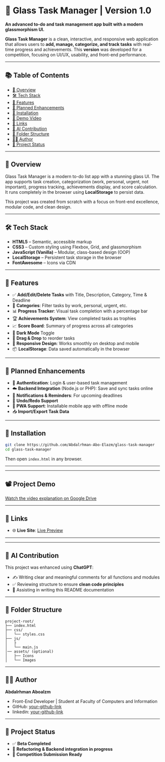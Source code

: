 

# 👾 Glass Task Manager |  Version 1.0

**An advanced to-do and task management app built with a modern glassmorphism UI.**

**Glass Task Manager** is a clean, interactive, and responsive web application that allows users to **add, manage, categorize, and track tasks** with real-time progress and achievements. This **version** was developed for a competition, focusing on UI/UX, usability, and front-end performance.

---
## 📚 Table of Contents

- [🎯 Overview](#-overview)
- [🛠 Tech Stack](#-tech-stack)
- [🚀 Features](#-features)
- [📌 Planned Enhancements](#-planned-enhancements)
- [🔧 Installation](#-installation)
- [🎥 Demo Video](#-demo-video)
- [🔗 Links](#-links)
- [🧠 AI Contribution](#-ai-contribution)
- [📁 Folder Structure](#-folder-structure)
- [👨‍💻 Author](#-author)
- [📌 Project Status](#-project-status)

---

## 🎯 Overview

Glass Task Manager is a modern to-do list app with a stunning glass UI. The app supports task creation, categorization (work, personal, urgent, not important), progress tracking, achievements display, and score calculation. It runs completely in the browser using **LocalStorage** to persist data.

This project was created from scratch with a focus on front-end excellence, modular code, and clean design.

---

## 🛠 Tech Stack

- **HTML5** – Semantic, accessible markup
- **CSS3** – Custom styling using Flexbox, Grid, and glassmorphism
- **JavaScript (Vanilla)** – Modular, class-based design (OOP)
- **LocalStorage** – Persistent task storage in the browser
- **FontAwesome** – Icons via CDN

---

## 🚀 Features

- ✅ **Add/Edit/Delete Tasks** with Title, Description, Category, Time & Deadline
- 🎯 **Categories**: Filter tasks by work, personal, urgent, etc.
- 📊 **Progress Tracker**: Visual task completion with a percentage bar
- 🏆 **Achievements System**: View completed tasks as trophies
- 📈 **Score Board**: Summary of progress across all categories
- 🌙 **Dark Mode** Toggle
- 🧲 **Drag & Drop** to reorder tasks
- 📱 **Responsive Design**: Works smoothly on desktop and mobile
- 📦 **LocalStorage**: Data saved automatically in the browser

---

## 📌 Planned Enhancements

- 🔐 **Authentication**: Login & user-based task management
- ☁️ **Backend Integration** (Node.js or PHP): Save and sync tasks online
- 📅 **Notifications & Reminders**: For upcoming deadlines
- 🔄 **Undo/Redo Support**
- 📱 **PWA Support**: Installable mobile app with offline mode
- 📥 **Import/Export Task Data**

---

## 🔧 Installation

```bash
git clone https://github.com/Abdalrhman-Abo-Elazm/glass-task-manager
cd glass-task-manager
```

Then open `index.html` in any browser.

---
---

## 📽️ Project Demo

[Watch the video explanation on Google Drive](https://drive.google.com/drive/folders/1w6B1erjJ1IqfxYIDIKUQcC_nO9ZXLc-x?usp=sharing)

---

## 🔗 Links

- 🌐 **Live Site**: [Live Preview](https://glass-task-manager.netlify.app/)

---
---

## 🧠 AI Contribution

This project was enhanced using **ChatGPT**:

- ✍️ Writing clear and meaningful comments for all functions and modules
- ✅ Reviewing structure to ensure **clean code principles**
- 📄 Assisting in writing this README documentation

---

## 📁 Folder Structure

```
project-root/
├── index.html
├── css/
│   └── styles.css
├── js/
│   ├            
│   └── main.js 
│── assets/ (optional)
│   ├── Icons    
│   └── Images            
```

---

## 👨‍💻 Author

**Abdalrhman Aboalzm**
- Front-End Developer | Student at Faculty of Computers and Information
- GitHub: [your-github-link](https://github.com/Abdalrhman-Abo-Elazm)
- linkedin: [your-github-link](www.linkedin.com/in/abdalrhman-abo-el-azm-08992b2a5)
---

## 📌 Project Status

- ✅ **Beta Completed**
- 🚧 **Refactoring & Backend integration in progress**
- 🏁 **Competition Submission Ready**
